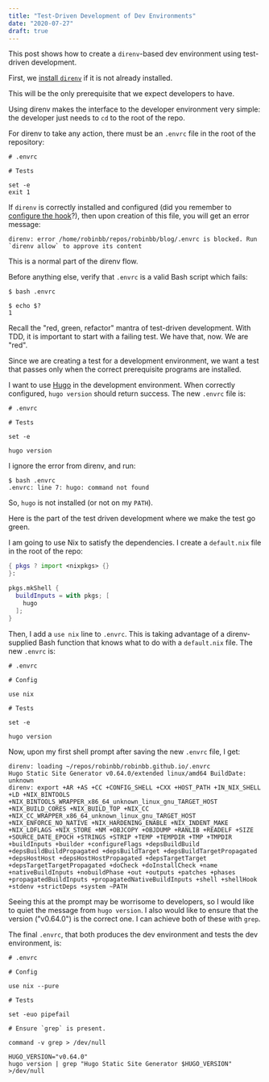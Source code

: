```yaml
---
title: "Test-Driven Development of Dev Environments"
date: "2020-07-27"
draft: true
---
```


This post shows how to create a `direnv`-based dev environment using
test-driven development.

<!--more-->

First, we [install `direnv`](https://direnv.net/#basic-installation) if it is
not already installed.

This will be the only prerequisite that we expect developers to have.

Using direnv makes the interface to the developer environment very simple: the
developer just needs to `cd` to the root of the repo.

For direnv to take any action, there must be an `.envrc` file in the root of
the repository:

```shell
# .envrc

# Tests

set -e
exit 1
```

If `direnv` is correctly installed and configured (did you remember to
[configure the hook](https://direnv.net/docs/hook.html)?), then upon creation
of this file, you will get an error message:

```
direnv: error /home/robinbb/repos/robinbb/blog/.envrc is blocked. Run `direnv allow` to approve its content
```

This is a normal part of the direnv flow.

Before anything else, verify that `.envrc` is a valid Bash script which fails:

```shell
$ bash .envrc

$ echo $?
1
```

Recall the "red, green, refactor" mantra of test-driven development. With TDD,
it is important to start with a failing test. We have that, now. We are "red".

Since we are creating a test for a development environment, we want a test that
passes only when the correct prerequisite programs are installed.

I want to use [Hugo](https://gohugo.io) in the development environment. When
correctly configured, `hugo version` should return success. The new `.envrc` file is:

```shell
# .envrc

# Tests

set -e

hugo version
```

I ignore the error from direnv, and run:

```shell
$ bash .envrc
.envrc: line 7: hugo: command not found
```

So, `hugo` is not installed (or not on my `PATH`).

Here is the part of the test driven development where we make the test go green.

I am going to use Nix to satisfy the dependencies. I create a `default.nix` file in the root of the repo:

```nix
{ pkgs ? import <nixpkgs> {}
}:

pkgs.mkShell {
  buildInputs = with pkgs; [
    hugo
  ];
}
```

Then, I add a `use nix` line to `.envrc`. This is taking advantage of a
direnv-supplied Bash function that knows what to do with a `default.nix` file. The new `.envrc` is:

```shell
# .envrc

# Config

use nix

# Tests

set -e

hugo version
```

Now, upon my first shell prompt after saving the new `.envrc` file, I get:

```shell
direnv: loading ~/repos/robinbb/robinbb.github.io/.envrc
Hugo Static Site Generator v0.64.0/extended linux/amd64 BuildDate: unknown
direnv: export +AR +AS +CC +CONFIG_SHELL +CXX +HOST_PATH +IN_NIX_SHELL +LD +NIX_BINTOOLS +NIX_BINTOOLS_WRAPPER_x86_64_unknown_linux_gnu_TARGET_HOST +NIX_BUILD_CORES +NIX_BUILD_TOP +NIX_CC +NIX_CC_WRAPPER_x86_64_unknown_linux_gnu_TARGET_HOST +NIX_ENFORCE_NO_NATIVE +NIX_HARDENING_ENABLE +NIX_INDENT_MAKE +NIX_LDFLAGS +NIX_STORE +NM +OBJCOPY +OBJDUMP +RANLIB +READELF +SIZE +SOURCE_DATE_EPOCH +STRINGS +STRIP +TEMP +TEMPDIR +TMP +TMPDIR +buildInputs +builder +configureFlags +depsBuildBuild +depsBuildBuildPropagated +depsBuildTarget +depsBuildTargetPropagated +depsHostHost +depsHostHostPropagated +depsTargetTarget +depsTargetTargetPropagated +doCheck +doInstallCheck +name +nativeBuildInputs +nobuildPhase +out +outputs +patches +phases +propagatedBuildInputs +propagatedNativeBuildInputs +shell +shellHook +stdenv +strictDeps +system ~PATH
```

Seeing this at the prompt may be worrisome to developers, so I would like to
quiet the message from `hugo version`. I also would like to ensure that the
version ("v0.64.0") is the correct one. I can achieve both of these with
`grep`. 

The final `.envrc`, that both produces the dev environment and tests the dev environment, is:

```shell
# .envrc

# Config

use nix --pure

# Tests

set -euo pipefail

# Ensure `grep` is present.

command -v grep > /dev/null

HUGO_VERSION="v0.64.0"
hugo version | grep "Hugo Static Site Generator $HUGO_VERSION" >/dev/null
```
